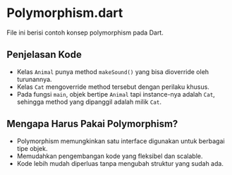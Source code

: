 # Polymorphism.dart

File ini berisi contoh konsep polymorphism pada Dart.

## Penjelasan Kode
- Kelas `Animal` punya method `makeSound()` yang bisa dioverride oleh turunannya.
- Kelas `Cat` mengoverride method tersebut dengan perilaku khusus.
- Pada fungsi `main`, objek bertipe `Animal` tapi instance-nya adalah `Cat`, sehingga method yang dipanggil adalah milik `Cat`.

## Mengapa Harus Pakai Polymorphism?
- Polymorphism memungkinkan satu interface digunakan untuk berbagai tipe objek.
- Memudahkan pengembangan kode yang fleksibel dan scalable.
- Kode lebih mudah diperluas tanpa mengubah struktur yang sudah ada.
